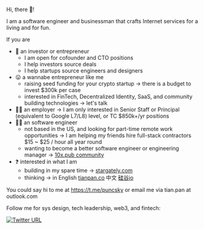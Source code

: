 Hi, there 👋! 

I am a software engineer and businessman that crafts Internet services for a living and for fun.

If you are

* 👔 an investor or entrepreneur
    * I am open for cofounder and CTO positions
    * I help investors source deals
    * I help startups source engineers and designers
* 😛 a wannabe entrepreneur like me
    * raising seed funding for your crypto startup → there is a budget to invest $300k per case
    * interested in FinTech, Decentralized Identity, SaaS, and community building technologies → let's talk
* 🕵️‍♀️ an employer → I am only interested in Senior Staff or Principal (equivalent to Google L7/L8) level, or TC $850k+/yr positions
* 👩‍💻 an software engineer
    * not based in the US, and looking for part-time remote work opportunities → I am helping my friends hire full-stack contractors $15 ~ $25 / hour all year round
    * wanting to become a better software engineer or engineering manager → [10x.pub community](https://github.com/puncsky/system-design-and-architecture)
* ❓ interested in what I am 
    * building in my spare time → [stargately.com](https://stargately.com)
    * thinking → in English [tianpan.co](https://tianpan.co) 中文 [硅谷io](https://guigu.io)

You could say hi to me at https://t.me/puncsky or email me via tian.pan at outlook.com

Follow me for sys design, tech leadership, web3, and fintech:

[![Twitter URL](https://img.shields.io/twitter/url/https/twitter.com/bukotsunikki.svg?style=social&label=Follow%20TianPan.co)]([https://twitter.com/bukotsunikki](https://twitter.com/puncsky)) 
